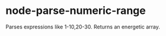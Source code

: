 node-parse-numeric-range
========================

Parses expressions like 1-10,20-30. Returns an energetic array.
